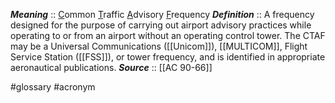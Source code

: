 ***Meaning*** :: <u>C</u>ommon <u>T</u>raffic <u>A</u>dvisory <u>F</u>requency
***Definition***    :: A frequency designed for the purpose of carrying out airport advisory practices while operating to or from an airport without an operating control tower. The CTAF may be a Universal Communications ([[Unicom]]), [[MULTICOM]], Flight Service Station ([[FSS]]), or tower frequency, and is identified in appropriate aeronautical publications.
***Source***         :: [[AC 90-66]]

#glossary #acronym
